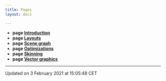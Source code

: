 ```yaml
---
title: Pages
layout: docs

---
```






* **page [Introduction](/docs/)** 
* **page [Layouts](/docs/pages/qsklayouts/#page-qsklayouts)** 
* **page [Scene graph](/docs/pages/qsknodes/#page-qsknodes)** 
* **page [Optimizations](/docs/pages/qskoptimizations/#page-qskoptimizations)** 
* **page [Skinning](/docs/pages/qskskinning/#page-qskskinning)** 
* **page [Vector graphics](/docs/pages/qskvectorgraphics/#page-qskvectorgraphics)** 



-------------------------------

Updated on  3 February 2021 at 15:05:48 CET
